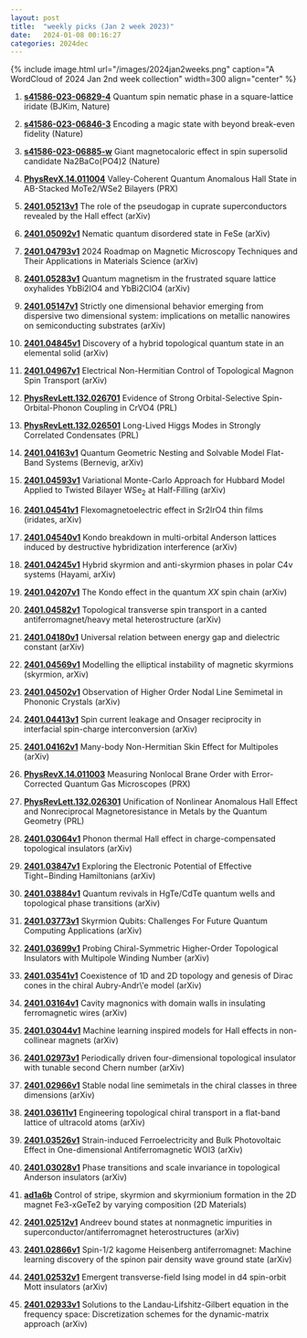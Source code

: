 ```yaml
---
layout: post
title:  "weekly picks (Jan 2 week 2023)"
date:   2024-01-08 00:16:27
categories: 2024dec
---
```



{% include image.html url="/images/2024jan2weeks.png" caption="A WordCloud of 2024 Jan 2nd week collection" width=300 align="center" %}

1. **[s41586-023-06829-4](https://www.nature.com/articles/s41586-023-06829-4)** Quantum spin nematic phase in a square-lattice iridate (BJKim, Nature)

1. **[s41586-023-06846-3](https://www.nature.com/articles/s41586-023-06846-3)** Encoding a magic state with beyond break-even fidelity (Nature)

1. **[s41586-023-06885-w](https://www.nature.com/articles/s41586-023-06885-w)** Giant magnetocaloric effect in spin supersolid candidate Na2BaCo(PO4)2 (Nature)





1. **[PhysRevX.14.011004](https://link.aps.org/doi/10.1103/PhysRevX.14.011004)** Valley-Coherent Quantum Anomalous Hall State in AB-Stacked MoTe2/WSe2 Bilayers (PRX)


1. **[2401.05213v1](https://arxiv.org/abs/2401.05213v1)** The role of the pseudogap in cuprate superconductors revealed by the Hall effect (arXiv)

1. **[2401.05092v1](https://arxiv.org/abs/2401.05092v1)** Nematic quantum disordered state in FeSe (arXiv)

1. **[2401.04793v1](https://arxiv.org/abs/2401.04793v1)** 2024 Roadmap on Magnetic Microscopy Techniques and Their Applications in Materials Science (arXiv)

1. **[2401.05283v1](https://arxiv.org/abs/2401.05283v1)** Quantum magnetism in the frustrated square lattice oxyhalides YbBi2IO4 and YbBi2ClO4 (arXiv)

1. **[2401.05147v1](https://arxiv.org/abs/2401.05147v1)** Strictly one dimensional behavior emerging from dispersive two dimensional system: implications on metallic nanowires on semiconducting substrates (arXiv)

1. **[2401.04845v1](https://arxiv.org/abs/2401.04845v1)** Discovery of a hybrid topological quantum state in an elemental solid (arXiv)

1. **[2401.04967v1](https://arxiv.org/abs/2401.04967v1)** Electrical Non-Hermitian Control of Topological Magnon Spin Transport (arXiv)




1. **[PhysRevLett.132.026701](https://link.aps.org/doi/10.1103/PhysRevLett.132.026701)** Evidence of Strong Orbital-Selective Spin-Orbital-Phonon Coupling in CrVO4 (PRL)

1. **[PhysRevLett.132.026501](https://link.aps.org/doi/10.1103/PhysRevLett.132.026501)** Long-Lived Higgs Modes in Strongly Correlated Condensates (PRL)




1. **[2401.04163v1](https://arxiv.org/abs/2401.04163v1)** Quantum Geometric Nesting and Solvable Model Flat-Band Systems (Bernevig, arXiv)

1. **[2401.04593v1](https://arxiv.org/abs/2401.04593v1)** Variational Monte-Carlo Approach for Hubbard Model Applied to Twisted Bilayer WSe$_2$ at Half-Filling (arXiv)

1. **[2401.04541v1](https://arxiv.org/abs/2401.04541v1)** Flexomagnetoelectric effect in Sr2IrO4 thin films (iridates, arXiv)

1. **[2401.04540v1](https://arxiv.org/abs/2401.04540v1)** Kondo breakdown in multi-orbital Anderson lattices induced by destructive hybridization interference (arXiv)

1. **[2401.04245v1](https://arxiv.org/abs/2401.04245v1)** Hybrid skyrmion and anti-skyrmion phases in polar C4v systems (Hayami, arXiv)

1. **[2401.04207v1](https://arxiv.org/abs/2401.04207v1)** The Kondo effect in the quantum $XX$ spin chain (arXiv)

1. **[2401.04582v1](https://arxiv.org/abs/2401.04582v1)** Topological transverse spin transport in a canted antiferromagnet/heavy metal heterostructure (arXiv)

1. **[2401.04180v1](https://arxiv.org/abs/2401.04180v1)** Universal relation between energy gap and dielectric constant (arXiv)

1. **[2401.04569v1](https://arxiv.org/abs/2401.04569v1)** Modelling the elliptical instability of magnetic skyrmions (skyrmion, arXiv)

1. **[2401.04502v1](https://arxiv.org/abs/2401.04502v1)** Observation of Higher Order Nodal Line Semimetal in Phononic Crystals (arXiv)

1. **[2401.04413v1](https://arxiv.org/abs/2401.04413v1)** Spin current leakage and Onsager reciprocity in interfacial spin-charge interconversion (arXiv)

1. **[2401.04162v1](https://arxiv.org/abs/2401.04162v1)** Many-body Non-Hermitian Skin Effect for Multipoles (arXiv)






1. **[PhysRevX.14.011003](https://link.aps.org/doi/10.1103/PhysRevX.14.011003)** Measuring Nonlocal Brane Order with Error-Corrected Quantum Gas Microscopes (PRX)

1. **[PhysRevLett.132.026301](https://link.aps.org/doi/10.1103/PhysRevLett.132.026301)** Unification of Nonlinear Anomalous Hall Effect and Nonreciprocal Magnetoresistance in Metals by the Quantum Geometry (PRL)






1. **[2401.03064v1](https://arxiv.org/abs/2401.03064v1)** Phonon thermal Hall effect in charge-compensated topological insulators (arXiv)

1. **[2401.03847v1](https://arxiv.org/abs/2401.03847v1)** Exploring the Electronic Potential of Effective Tight$-$Binding Hamiltonians (arXiv)

1. **[2401.03884v1](https://arxiv.org/abs/2401.03884v1)** Quantum revivals in HgTe/CdTe quantum wells and topological phase transitions (arXiv)

1. **[2401.03773v1](https://arxiv.org/abs/2401.03773v1)** Skyrmion Qubits: Challenges For Future Quantum Computing Applications (arXiv)

1. **[2401.03699v1](https://arxiv.org/abs/2401.03699v1)** Probing Chiral-Symmetric Higher-Order Topological Insulators with Multipole Winding Number (arXiv)

1. **[2401.03541v1](https://arxiv.org/abs/2401.03541v1)** Coexistence of 1D and 2D topology and genesis of Dirac cones in the chiral Aubry-Andr\\'e model (arXiv)

1. **[2401.03164v1](https://arxiv.org/abs/2401.03164v1)** Cavity magnonics with domain walls in insulating ferromagnetic wires (arXiv)

1. **[2401.03044v1](https://arxiv.org/abs/2401.03044v1)** Machine learning inspired models for Hall effects in non-collinear magnets (arXiv)

1. **[2401.02973v1](https://arxiv.org/abs/2401.02973v1)** Periodically driven four-dimensional topological insulator with tunable second Chern number (arXiv)

1. **[2401.02966v1](https://arxiv.org/abs/2401.02966v1)** Stable nodal line semimetals in the chiral classes in three dimensions (arXiv)

1. **[2401.03611v1](https://arxiv.org/abs/2401.03611v1)** Engineering topological chiral transport in a flat-band lattice of ultracold atoms (arXiv)

1. **[2401.03526v1](https://arxiv.org/abs/2401.03526v1)** Strain-induced Ferroelectricity and Bulk Photovoltaic Effect in One-dimensional Antiferromagnetic WOI3 (arXiv)

1. **[2401.03028v1](https://arxiv.org/abs/2401.03028v1)** Phase transitions and scale invariance in topological Anderson insulators (arXiv)




1. **[ad1a6b](http://iopscience.iop.org/article/10.1088/2053-1583/ad1a6b)** Control of stripe, skyrmion and skyrmionium formation in the 2D magnet Fe3-xGeTe2 by varying composition (2D Materials)


1. **[2401.02512v1](https://arxiv.org/abs/2401.02512v1)** Andreev bound states at nonmagnetic impurities in superconductor/antiferromagnet heterostructures (arXiv)

1. **[2401.02866v1](https://arxiv.org/abs/2401.02866v1)** Spin-1/2 kagome Heisenberg antiferromagnet: Machine learning discovery of the spinon pair density wave ground state (arXiv)

1. **[2401.02532v1](https://arxiv.org/abs/2401.02532v1)** Emergent transverse-field Ising model in d4 spin-orbit Mott insulators (arXiv)

1. **[2401.02933v1](https://arxiv.org/abs/2401.02933v1)** Solutions to the Landau-Lifshitz-Gilbert equation in the frequency space: Discretization schemes for the dynamic-matrix approach (arXiv)


